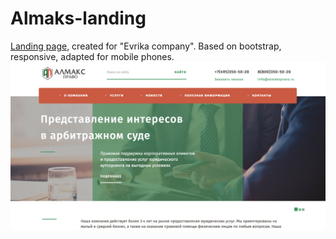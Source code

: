 # Almaks-landing
[Landing page](https://rawgit.com/Annelia55/Almaks-landing/master/index.html), created for "Evrika company". Based on bootstrap, responsive, adapted for mobile phones. <br>
![Picture](Main.jpg)